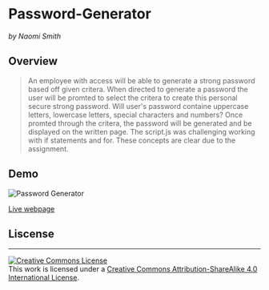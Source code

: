# Password-Generator
*by Naomi Smith*

## Overview 

> An employee with access will be able to generate a strong password based off given critera. When directed to generate a password the user will be promted to select the critera to create this personal secure strong password. Will user's password containe uppercase letters, lowercase letters, special characters and numbers? Once promted through the critera, the password will be generated and be displayed on the written page. The script.js was challenging working with if statements and for. These concepts are clear due to the assignment. 

## Demo 
![Password Generator]()

[Live webpage]()


## Liscense
- - -
<a rel="license" href="http://creativecommons.org/licenses/by-sa/4.0/"><img alt="Creative Commons License" style="border-width:0" src="https://i.creativecommons.org/l/by-sa/4.0/88x31.png" /></a><br />This work is licensed under a <a rel="license" href="http://creativecommons.org/licenses/by-sa/4.0/">Creative Commons Attribution-ShareAlike 4.0 International License</a>.




